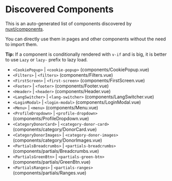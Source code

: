 # Discovered Components

This is an auto-generated list of components discovered by [nuxt/components](https://github.com/nuxt/components).

You can directly use them in pages and other components without the need to import them.

**Tip:** If a component is conditionally rendered with `v-if` and is big, it is better to use `Lazy` or `lazy-` prefix to lazy load.

- `<CookiePopup>` | `<cookie-popup>` (components/CookiePopup.vue)
- `<Filters>` | `<filters>` (components/Filters.vue)
- `<FirstScreen>` | `<first-screen>` (components/FirstScreen.vue)
- `<Footer>` | `<footer>` (components/Footer.vue)
- `<Header>` | `<header>` (components/Header.vue)
- `<LangSwitcher>` | `<lang-switcher>` (components/LangSwitcher.vue)
- `<LoginModal>` | `<login-modal>` (components/LoginModal.vue)
- `<Menu>` | `<menu>` (components/Menu.vue)
- `<ProfileDropdown>` | `<profile-dropdown>` (components/ProfileDropdown.vue)
- `<CategoryDonorCard>` | `<category-donor-card>` (components/category/DonorCard.vue)
- `<CategoryDonorImages>` | `<category-donor-images>` (components/category/DonorImages.vue)
- `<PartialsBreadcrumbs>` | `<partials-breadcrumbs>` (components/partials/Breadcrumbs.vue)
- `<PartialsGreenBtn>` | `<partials-green-btn>` (components/partials/GreenBtn.vue)
- `<PartialsRanges>` | `<partials-ranges>` (components/partials/Ranges.vue)
